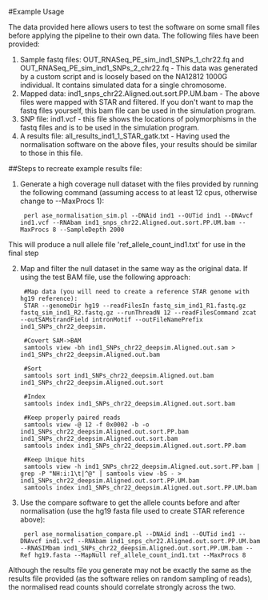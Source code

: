 #Example Usage

The data provided here allows users to test the software on some small files before applying the pipeline to their own data.  The following files have been provided:

1. Sample fastq files: OUT_RNASeq_PE_sim_ind1_SNPs_1_chr22.fq and OUT_RNASeq_PE_sim_ind1_SNPs_2_chr22.fq - This data was generated by a custom script and is loosely based on the NA12812 1000G individual. It contains simulated data for a single chromosome.
2. Mapped data: ind1_snps_chr22.Aligned.out.sort.PP.UM.bam - The above files were mapped with STAR and filtered.  If you don't want to map the fastq files yourself, this bam file can be used in the simulation program.
3. SNP file: ind1.vcf - this file shows the locations of polymorphisms in the fastq files and is to be used in the simulation program.
4. A results file: all_results_ind1_1_STAR_gatk.txt - Having used the normalisation software on the above files, your results should be similar to those in this file. 

##Steps to recreate example results file:

1. Generate a high coverage null dataset with the files provided by running the following command (assuming access to at least 12 cpus, otherwise change to --MaxProcs 1):

        perl ase_normalisation_sim.pl --DNAid ind1 --OUTid ind1 --DNAvcf ind1.vcf --RNAbam ind1_snps_chr22.Aligned.out.sort.PP.UM.bam --MaxProcs 8 --SampleDepth 2000

This will produce a null allele file 'ref_allele_count_ind1.txt' for use in the final step

2. Map and filter the null dataset in the same way as the original data.  If using the test BAM file, use the following approach:

        #Map data (you will need to create a reference STAR genome with hg19 reference):
        STAR --genomeDir hg19 --readFilesIn fastq_sim_ind1_R1.fastq.gz fastq_sim_ind1_R2.fastq.gz --runThreadN 12 --readFilesCommand zcat --outSAMstrandField intronMotif --outFileNamePrefix ind1_SNPs_chr22_deepsim.
        
        #Covert SAM->BAM
        samtools view -bh ind1_SNPs_chr22_deepsim.Aligned.out.sam > ind1_SNPs_chr22_deepsim.Aligned.out.bam
        
        #Sort
        samtools sort ind1_SNPs_chr22_deepsim.Aligned.out.bam ind1_SNPs_chr22_deepsim.Aligned.out.sort
        
        #Index
        samtools index ind1_SNPs_chr22_deepsim.Aligned.out.sort.bam
        
        #Keep properly paired reads
        samtools view -@ 12 -f 0x0002 -b -o ind1_SNPs_chr22_deepsim.Aligned.out.sort.PP.bam ind1_SNPs_chr22_deepsim.Aligned.out.sort.bam
        samtools index ind1_SNPs_chr22_deepsim.Aligned.out.sort.PP.bam
        
        #Keep Unique hits
        samtools view -h ind1_SNPs_chr22_deepsim.Aligned.out.sort.PP.bam | grep -P "NH:i:1\t|^@" | samtools view -bS - > ind1_SNPs_chr22_deepsim.Aligned.out.sort.PP.UM.bam
        samtools index ind1_SNPs_chr22_deepsim.Aligned.out.sort.PP.UM.bam

3. Use the compare software to get the allele counts before and after normalisation (use the hg19 fasta file used to create STAR reference above):

        perl ase_normalisation_compare.pl --DNAid ind1 --OUTid ind1 --DNAvcf ind1.vcf --RNAbam ind1_snps_chr22.Aligned.out.sort.PP.UM.bam --RNASIMbam ind1_SNPs_chr22_deepsim.Aligned.out.sort.PP.UM.bam --Ref hg19.fasta --MapNull ref_allele_count_ind1.txt --MaxProcs 8

Although the results file you generate may not be exactly the same as the results file provided (as the software relies on random sampling of reads), the normalised read counts should correlate strongly across the two.

